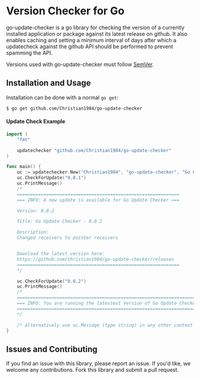 # Version Checker for Go

go-update-checker is a go library for checking the version of a currently installed application or package against its latest release on github. It also enables caching and setting a minimum interval of days after which a updatecheck against the github API should be performed to prevent spamming the API.

Versions used with go-update-checker must follow [SemVer](http://semver.org/).

## Installation and Usage

Installation can be done with a normal `go get`:

```
$ go get github.com/Christian1984/go-update-checker
```

#### Update Check Example

```go
import (
    "fmt"

    updatechecker "github.com/Christian1984/go-update-checker"
)

func main() {
    uc := updatechecker.New("Christian1984", "go-update-checker", "Go Update Checker", "", 0, true, false)
    uc.CheckForUpdate("0.0.1")
    uc.PrintMessage()
    /*
    =============================================================
    === INFO: A new update is available for Go Update Checker ===

    Version: 0.0.2

    Title: Go Update Checker - 0.0.2

    Description:
    Changed receivers to pointer receivers


    Download the latest version here:
    https://github.com/Christian1984/go-update-checker/releases
    =============================================================
    */

    uc.CheckForUpdate("0.0.2")
    uc.PrintMessage()
    /*
    ========================================================================
    === INFO: You are running the latestest Version of Go Update Checker ===
    ========================================================================
    */

    /* alternatively use uc.Message (type string) in any other context */
}
```

## Issues and Contributing

If you find an issue with this library, please report an issue. If you'd like, we welcome any contributions. Fork this library and submit a pull request.

